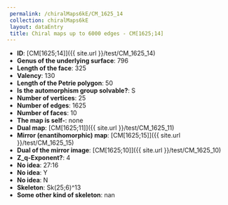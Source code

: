 ```yaml
--- 
 permalink: /chiralMaps6kE/CM_1625_14 
 collection: chiralMaps6kE
 layout: dataEntry
 title: Chiral maps up to 6000 edges - CM[1625;14]
---
```


- **ID**: [CM[1625;14]]({{ site.url }}/test/CM_1625_14)
- **Genus of the underlying surface**: 796
- **Length of the face**: 325
- **Valency**: 130
- **Length of the Petrie polygon**: 50
- **Is the automorphism group solvable?**: S
- **Number of vertices**: 25
- **Number of edges**: 1625
- **Number of faces**: 10
- **The map is self-**: none
- **Dual map**: [CM[1625;11]]({{ site.url }}/test/CM_1625_11)
- **Mirror (enantihomorphic) map**: [CM[1625;15]]({{ site.url }}/test/CM_1625_15)
- **Dual of the mirror image**: [CM[1625;10]]({{ site.url }}/test/CM_1625_10)
- **Z_q-Exponent?**: 4
- **No idea**:  27:16
- **No idea**: Y
- **No idea**: N
- **Skeleton**: Sk(25;6)^13
- **Some other kind of skeleton**: nan
